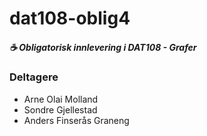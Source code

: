# dat108-oblig4

##### :coffee: Obligatorisk innlevering i DAT108 - Grafer
### Deltagere
* Arne Olai Molland
* Sondre Gjellestad
* Anders Finserås Graneng
